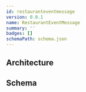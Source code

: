 ```yaml
---
id: restauranteventmessage
version: 0.0.1
name: RestaurantEventMessage
summary: ''
badges: []
schemaPath: schema.json
---
```

## Architecture
<NodeGraph />


## Schema
<SchemaViewer file="schema.json" title="Message Schema" maxHeight="500" />
